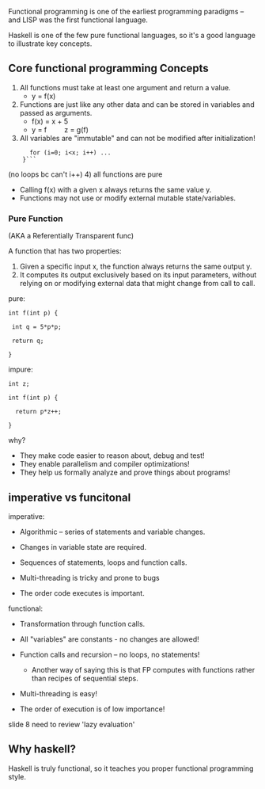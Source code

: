 Functional programming is one of the earliest programming paradigms – and LISP was the first functional language.

Haskell is  one of the few pure functional languages, so it's a good language to illustrate key concepts.

## Core functional programming Concepts
1) All functions must take at least one argument and return a value.
	- y = f(x)
2) Functions are just like any other data and can be stored in variables and passed as arguments.
	- f(x) = x + 5
	- y = f         z = g(f)
3) All variables are "immutable" and can not be modified after initialization!

```f(x) {  
      for (i=0; i<x; i++) ...  
    }```
```
(no loops bc can't i++)
4) all functions are pure 
- Calling f(x) with a given x always returns the same value y.
- Functions may not use or modify external mutable state/variables.

### Pure Function
(AKA a Referentially Transparent func)

A function that has two properties:
1) Given a specific input x, the function always returns the same output y.
2) It computes its output exclusively based on its input parameters, without relying on or modifying external data that might change from call to call.

pure: 
```
int f(int p) {

 int q = 5*p*p;

 return q;

}
```

impure:
```
int z; 

int f(int p) {

  return p*z++;

}
```

why?
- They make code easier to reason about, debug and test!
- They enable parallelism and compiler optimizations!
- They help us formally analyze and prove things about programs!

## imperative vs funcitonal
imperative: 
- Algorithmic – series of statements and variable changes.

- Changes in variable state are required.

- Sequences of statements, loops and function calls.

- Multi-threading is tricky and prone to bugs


- The order code executes is important.

functional:
- Transformation through function calls.

- All "variables" are constants - no changes are allowed!

- Function calls and recursion – no loops, no statements! 
	- Another way of saying this is that FP computes with functions rather than recipes of sequential steps.

- Multi-threading is easy!

- The order of execution is of low importance! 

slide 8 need to review 
'lazy evaluation'

## Why haskell?

Haskell is truly functional, so it teaches you proper functional programming style.